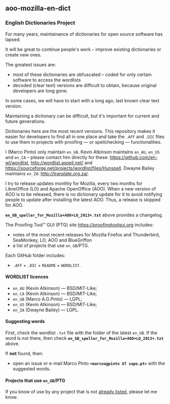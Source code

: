 ## aoo-mozilla-en-dict

### English Dictionaries Project

For many years, maintainance of dictionaries for open source software has lapsed.

It will be great to continue people's work – improve existing dictionaries or create new ones.

The greatest issues are: 

* most of these dictionaries are obfuscated – coded for only certain software to access the wordlists
* decoded (clear text) versions are difficult to obtain, because original developers are long gone.

In some cases, we will have to start with a long ago, last known clear text version.

Maintaining a dictionary can be difficult, but it's important for current and future generations.

Dictionaries here are the most recent versions. This repository makes it easier for developers to find all in one place and take the `.AFF` and `.DIC` files to use them in projects with proofing — or spellchecking — functionalities.

I (Marco Pinto) only maintain `en_GB`. Kevin Atkinson maintains `en_AU`, `en_US` and `en_CA` – please contact him directly for these: <https://github.com/en-wl/wordlist>, <http://wordlist.aspell.net/> and <https://sourceforge.net/projects/wordlist/files/Hunspell>. Dwayne Bailey maintains `en_ZA`: <http://translate.org.za/>.

I try to release updates monthly for Mozilla, every two months for LibreOffice (LO) and Apache OpenOffice (AOO). When a new version of AOO is to be released, there is no dictionary update for it to avoid notifying people to update after installing the latest AOO. Thus, a release is skipped for AOO.

<B>`en_GB_speller_for_Mozilla+AOO+LO_2013+.txt`</B> above provides a changelog.

The Proofing Tool™ GUI (PTG) site <https://proofingtoolgui.org> includes: 

* notes of the most recent releases for Mozilla Firefox and Thunderbird, SeaMonkey, LO, AOO and BlueGriffon
* a list of projects that use `en_GB`/PTG.

Each GitHub folder includes:

* `.AFF` + `.DIC` + `README` + `WORDLIST`.  
  
#### WORDLIST licences

* `en_AU` (Kevin Atkinson) — BSD/MIT-Like;
* `en_CA` (Kevin Atkinson) — BSD/MIT-Like;
* `en_GB` (Marco A.G.Pinto) — LGPL;
* `en_US` (Kevin Atkinson) — BSD/MIT-Like;
* `en_ZA` (Dwayne Bailey) — LGPL.   

#### Suggesting words

First, check the wordlist `.txt` file with the folder of the latest `en_GB`. If the word is not there, then check <B>`en_GB_speller_for_Mozilla+AOO+LO_2013+.txt`</B> above. 

If <B>not</B> found, then:

* open an issue or e-mail Marco Pinto <B>`<marcoagpinto AT sapo.pt>`</B> with the suggested words.

#### Projects that use `en_GB`/PTG

If you know of use by any project that is not [already listed](https://proofingtoolgui.org/where.html), please let me know.
